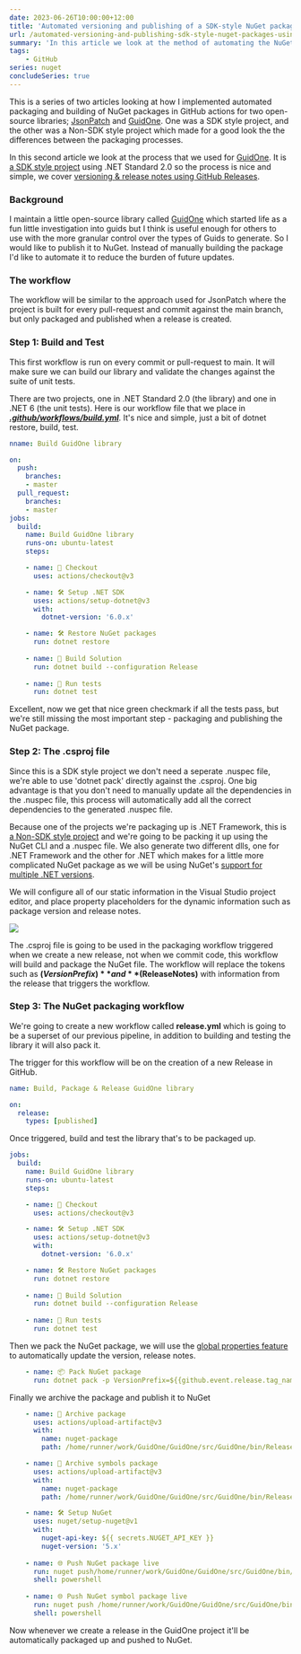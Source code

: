 ```yaml
---
date: 2023-06-26T10:00:00+12:00
title: 'Automated versioning and publishing of a SDK-style NuGet packages using GitHub Actions'
url: /automated-versioning-and-publishing-sdk-style-nuget-packages-using-github-actions
summary: 'In this article we look at the method of automating the NuGet packaging process using GitHub Actions that we used for GuidOne.'
tags:
    - GitHub
series: nuget
concludeSeries: true
---
```


This is a series of two articles looking at how I implemented automated packaging and building of NuGet packages in GitHub actions for two open-source libraries; [JsonPatch](https://www.nuget.org/packages/JsonPatch) and [GuidOne](https://github.com/myquay/GuidOne). One was a SDK style project, and the other was a Non-SDK style project which made for a good look the the differences between the packaging processes.

In this second article we look at the process that we used for [GuidOne](https://github.com/myquay/GuidOne). It is [a SDK style project](https://learn.microsoft.com/en-us/nuget/resources/check-project-format) using .NET Standard 2.0 so the process is nice and simple, we cover [versioning & release notes using GitHub Releases](https://docs.github.com/en/repositories/releasing-projects-on-github/about-releases).

### Background

I maintain a little open-source library called [GuidOne](https://github.com/myquay/GuidOne) which started life as a fun little investigation into guids but I think is useful enough for others to use with the more granular control over the types of Guids to generate. So I would like to publish it to NuGet. Instead of manually building the package I'd like to automate it to reduce the burden of future updates.

### The workflow

The workflow will be similar to the approach used for JsonPatch where the project is built for every pull-request and commit against the main branch, but only packaged and published when a release is created.

### Step 1: Build and Test

This first workflow is run on every commit or pull-request to main. It will make sure we can build our library and validate the changes against the suite of unit tests.

There are two projects, one in .NET Standard 2.0 (the library) and one in .NET 6 (the unit tests). Here is our workflow file that we place in [_**.github/workflows/build.yml**_](https://github.com/myquay/GuidOne/blob/master/.github/workflows/build.yml). It's nice and simple, just a bit of dotnet restore, build, test.

``` yml
nname: Build GuidOne library

on:
  push:
    branches:
    - master
  pull_request:
    branches:
    - master
jobs:
  build:
    name: Build GuidOne library
    runs-on: ubuntu-latest
    steps:

    - name: 📄 Checkout
      uses: actions/checkout@v3

    - name: 🛠️ Setup .NET SDK
      uses: actions/setup-dotnet@v3
      with:
        dotnet-version: '6.0.x'

    - name: 🛠️ Restore NuGet packages
      run: dotnet restore
      
    - name: 🚀 Build Solution
      run: dotnet build --configuration Release
      
    - name: 👟 Run tests
      run: dotnet test
```

Excellent, now we get that nice green checkmark if all the tests pass, but we're still missing the most important step - packaging and publishing the NuGet package.

### Step 2: The .csproj file

Since this is a SDK style project we don't need a seperate .nuspec file, we're able to use 'dotnet pack' directly against the .csproj. One big advantage is that you don't need to manually update all the dependencies in the .nuspec file, this process will automatically add all the correct dependencies to the generated .nuspec file.


 Because one of the projects we're packaging up is .NET Framework, this is [a Non-SDK style project](https://learn.microsoft.com/en-us/nuget/resources/check-project-format) and we're going to be packing it up using the NuGet CLI and a .nuspec file. We also generate two different dlls, one for .NET Framework and the other for .NET which makes for a little more complicated NuGet package as we will be using NuGet's [support for multiple .NET versions](https://learn.microsoft.com/en-us/nuget/create-packages/supporting-multiple-target-frameworks).

 We will configure all of our static information in the Visual Studio project editor, and place property placeholders for the dynamic information such as package version and release notes.

![](/images/2023/csproj-nuget-package-information.png)

The .csproj file is going to be used in the packaging workflow triggered when we create a new release, not when we commit code, this workflow will build and package the NuGet file. The workflow will replace the tokens such as **$(VersionPrefix)** and **$(ReleaseNotes)** with information from the release that triggers the workflow.

### Step 3: The NuGet packaging workflow

We're going to create a new workflow called **release.yml** which is going to be a superset of our previous pipeline, in addition to building and testing the library it will also pack it.

The trigger for this workflow will be on the creation of a new Release in GitHub.

```yml
name: Build, Package & Release GuidOne library

on:
  release:
    types: [published]
```

Once triggered, build and test the library that's to be packaged up.

``` yml
jobs:
  build:
    name: Build GuidOne library
    runs-on: ubuntu-latest
    steps:

    - name: 📄 Checkout
      uses: actions/checkout@v3

    - name: 🛠️ Setup .NET SDK
      uses: actions/setup-dotnet@v3
      with:
        dotnet-version: '6.0.x'

    - name: 🛠️ Restore NuGet packages
      run: dotnet restore
      
    - name: 🚀 Build Solution
      run: dotnet build --configuration Release
      
    - name: 👟 Run tests
      run: dotnet test
```

Then we pack the NuGet package, we will use the [global properties feature](https://learn.microsoft.com/en-us/visualstudio/msbuild/msbuild-properties?view=vs-2022#global-properties) to automatically update the version, release notes. 

```yml
    - name: 📦 Pack NuGet package
      run: dotnet pack -p VersionPrefix=${{github.event.release.tag_name}} -p ReleaseNotes="${{github.event.release.body}}"
```

Finally we archive the package and publish it to NuGet

```yml
    - name: 💾 Archive package
      uses: actions/upload-artifact@v3
      with:
        name: nuget-package
        path: /home/runner/work/GuidOne/GuidOne/src/GuidOne/bin/Release/GuidOne.*.nupkg

    - name: 💾 Archive symbols package
      uses: actions/upload-artifact@v3
      with:
        name: nuget-package
        path: /home/runner/work/GuidOne/GuidOne/src/GuidOne/bin/Release/GuidOne.*.snupkg

    - name: 🛠️ Setup NuGet
      uses: nuget/setup-nuget@v1
      with:
        nuget-api-key: ${{ secrets.NUGET_API_KEY }}
        nuget-version: '5.x'
    
    - name: 🌐 Push NuGet package live
      run: nuget push/home/runner/work/GuidOne/GuidOne/src/GuidOne/bin/Release/GuidOne.*.nupkg -src https://api.nuget.org/v3/index.json
      shell: powershell
    
    - name: 🌐 Push NuGet symbol package live
      run: nuget push /home/runner/work/GuidOne/GuidOne/src/GuidOne/bin/Release/GuidOne.*.snupkg -src https://api.nuget.org/v3/index.json
      shell: powershell
```

Now whenever we create a release in the GuidOne project it'll be automatically packaged up and pushed to NuGet.